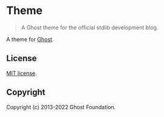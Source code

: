 # Theme

> A Ghost theme for the official stdlib development blog.

A theme for [Ghost][ghost].

## License

[MIT license](LICENSE).

## Copyright

Copyright (c) 2013-2022 Ghost Foundation.

<!-- links -->

[ghost]: http://github.com/tryghost/ghost/

<!-- /.links -->
